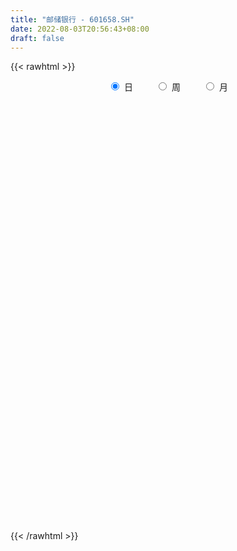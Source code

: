 ```yaml
---
title: "邮储银行 - 601658.SH"
date: 2022-08-03T20:56:43+08:00
draft: false
---
```

{{< rawhtml >}}
    <div style="text-align: center">
        <label style="padding: 1rem;"><input style="margin-right: .5rem" type="radio" name="period" value="D" checked onclick="period_change(this)">日</label>
        <label style="padding: 1rem;"><input style="margin-right: .5rem" type="radio" name="period" value="W" onclick="period_change(this)">周</label>
        <label style="padding: 1rem;"><input style="margin-right: .5rem" type="radio" name="period" value="M" onclick="period_change(this)">月</label>
    </div>
    <div id="chart" style="height: 700px;"></div> 
    <script type="text/javascript">
        const D_v = [1127369.8999999999,1306158.5700000001,1077744.29,943553.8100000001,716959.05,930671.16,991445.23,1071165.1299999999,612456.96,547638.54,603650.84,417348.41,482824.65,653823.0699999999,1006848.73,688223.99,624656.34,539886.1,436660.85,690311.05,729816.87,541126.3100000001,568025.34,2160709.1699999999,996482.75,671539.78,591346.03,329585.34,520514.69,406525.27,588123.62,308475.26,540591.83,1058969.4299999999,460205.87,481814.39,382767.04,441526.76,370287.31,484776.23,480967.83,433953.71,310290.52,277849.99,222231.21,295859.2,233028.35,507563.37,298628.17,410976.26,372875.16,499912.06,220507.06,256967.18,311841.84,214264.7,242412.92,393979.86,654316.52,398300.68,428797.73,1038860.41,1191456.0800000001,568035.17,607422.62,321525.5,458373.5,383626.74,370874.93,339692.84,238212.85,1104235.0700000001,849254.63,615644.46,524947.99,625183.4300000001,833849.24,693162.26,907804.95,826387.28,438097.06,849657.08,665849.76,544672.6800000001,966231.29,425830.34,394349.37,850270.3199999999,1052463.99,1659372.22,1004820.66,1617872.0900000001,3857521.8500000001,2577491.6200000001,1520644.3400000001,883808.3199999999,850344.16,1225180.1799999999,990952.99,704497.45,610172.45,984228.8199999999,868270.12,401633.3,417365.54,354508.59,357425.28,383191.89,356602.41,489872.32,258594.4,286695.64,463237.16,360267.44,341418.32,710642.88,1588715.21,728247.4,548947.96,545454.92,567810.28,1536339.99,958899.71,991271.62,1725640.3799999999,7291949.1699999999,4842552.8700000001,4014096.2999999998,2067461.3100000001,3761158.0,2284201.1200000001,2041160.47,2241432.75,2805367.7599999998,1708803.23,2217007.9199999999,2794928.2400000002,1723100.3600000001,2229655.27,3473101.6499999999,4183170.6800000002,3433777.8799999999,2300805.3199999998,2599712.1899999999,2321681.1099999999,2206062.9300000002,1973346.0900000001,2283502.8700000001,1917673.21,2638789.1899999999,2418776.1800000002,1148038.9099999999,1654738.6599999999,2159440.0800000001,1652992.8,1908416.8100000001,2542328.5899999999,2387515.98,1709385.7,1487631.27,1518449.45,1064780.1899999999,1695229.22,1342389.73,1479323.6200000001,1144173.01,1024268.5699999999,644986.21,907824.01,788347.17,652307.22,867119.67,1083557.05,1096821.21,905180.62,1154481.54,769123.41,732689.5600000001,836936.9,845295.87,898742.51,1042508.1899999999,734647.3199999999,1099485.98,839885.62,1378835.47,924567.88,1219664.24,890209.83,589012.0600000001,693642.9,433756.53,718160.9300000001,1157718.8500000001,4813979.4500000002,1777481.8100000001,1267129.8100000001,2215994.0,758781.7,1011608.78,1115393.5700000001,831830.89,1142770.8300000001,1313619.29,1027625.53,1068249.29,1214747.1200000001,1023838.6,1690962.28,2780652.9199999999,1638913.0800000001,3357796.4399999999,1886105.1399999999,1413425.5900000001,1259148.3899999999,1098982.5,1713096.03,1488309.5800000001,1638540.3100000001,1448498.6599999999,1209680.78,1844879.3,1621524.3400000001,1431733.6000000001,1284344.3100000001,1094075.8600000001,2383794.7799999998,2177995.6200000001,1966260.9099999999,853416.03,1473086.03,1266740.45,1626729.3700000001,1083271.3100000001,1199321.1899999999,946084.76,1246862.5,1402563.8500000001,2337906.8599999999,1270881.47,1196018.5,1558710.8100000001,1235030.4199999999,1313345.3100000001,3068204.96,1848518.97,1831512.04,1097716.29,892556.92,1323109.7,1275572.54,1802483.5700000001,1634892.3799999999,2065548.8799999999,1499455.9399999999,1247497.5,1583692.5600000001,1158803.6100000001,874572.71,687242.1800000001,861854.33,1425259.55,1361628.8799999999,2948593.0899999999,1192143.8100000001,1248125.51,1315894.0900000001,1240368.0700000001,1882318.4299999999,1472385.73,1191960.05,796912.0600000001,1105096.6899999999,938285.3100000001,768895.5600000001,734163.41,1169763.97,1716747.0800000001,3053097.79,1713657.78,1686050.01,1227038.3,1752439.25,1171761.77,1493203.45,2390320.5299999998,2506538.3700000001,2225835.1499999999,1375375.6100000001,2089500.3400000001,1389633.0,1504028.4099999999,1593288.1599999999,1471897.29,1561137.0800000001,2208385.4900000002,2175709.48,1465234.21,1361870.01,1820113.74,1413743.95,780809.0600000001,647477.26,1033202.99,1782551.4199999999,1230640.8400000001,1210676.25,1894586.77,1254115.3999999999,1359513.74,929587.35,1229366.3700000001,1189476.6599999999,2690324.02,3328993.1499999999,1974793.3400000001,1251142.26,883971.45,1170167.04,1180769.99,1059147.8899999999,1038065.27,1322225.0900000001,988483.58,638828.53,739687.5600000001,1121890.23,777144.38,1180580.76,1627734.3600000001,964332.5600000001,907446.88,747446.8,664322.76,855550.37,1004132.86,942266.52,1328588.6699999999,1021863.12,1323471.28,1975720.02,1446186.9399999999,1440858.5800000001,1147032.45,1531024.8400000001,1477942.6299999999,1384582.48,1062894.6000000001,731942.17,535820.5600000001,753884.95,999853.16,712979.34,748092.3,702622.61,973434.46,1041965.0,1224039.9399999999,1083188.1899999999,1145872.96,2176984.0499999998,1227075.8999999999,2874325.1099999999,2426825.1499999999,2317728.6499999999,1480586.23,1234751.76,1817025.9299999999,1563919.5800000001,1804395.3999999999,1082422.6100000001,2556330.6000000001,1740087.5600000001,1345378.4099999999,1460824.1699999999,843355.95,974491.16,1139213.1699999999,1666726.71,1843446.3100000001,1545633.95,986752.6,1867728.6100000001,1719233.45,2794344.7400000002,1547114.5,1044482.08,1000130.13,1384869.1599999999,911989.9300000001,1358248.9399999999,1364944.8600000001,1273534.6499999999,1266716.6799999999,1610199.99,1256974.1299999999,1449628.5900000001,1395067.95,1324049.78,1476559.03,1722248.0600000001,1862619.98,1799509.5,1448860.05,3198945.0600000001,2232378.0899999999,2208066.5499999998,2931992.9100000001,1921569.6599999999,1230294.21,1225699.5700000001,1225694.95,1262281.6699999999,1321738.71,1083348.6499999999,1288543.5700000001,2328306.2400000002,2899312.54,2453798.0699999998,2065096.76,1404845.1699999999,1155882.04,1743093.45,1327519.24,2421916.2599999998,2500983.3799999999,2233972.6600000001,1914327.3300000001,927595.39,1224611.3600000001,1713637.04,2090543.6699999999,1608228.3100000001,1554655.3999999999,1542823.46,2016247.8999999999,2753540.8500000001,1127174.48,1042863.86,1413366.72,1382149.0700000001,1474258.99,1198773.4199999999,1149435.8700000001,1502800.98,1422486.3600000001,1652231.96,1567054.6499999999,1097945.4199999999,1281896.8100000001,1003983.86,976849.04,898961.35,1080572.4199999999,1295119.5900000001,1492462.5600000001,1219749.28,2711086.29,2045608.6000000001,1420379.45,1714651.9099999999,1308186.74,2125927.6899999999,1599891.02,2511761.9100000001,1404257.53,1013682.37,1887240.5800000001,2096346.75,1546742.71,1659808.1699999999,1607660.6299999999,1904575.72,1661628.4199999999,1455284.8100000001,1430562.1399999999,904342.88,1150080.3400000001,935775.65,909914.3,659729.88,1004184.26,1223238.53,1385864.78,2443160.73,3603419.6800000002,2248242.7599999998,1435872.53,1046784.46,800344.62,938422.71,919938.8199999999,891111.78,704798.58,589121.35,757815.78,1248090.48,1008384.85,1471474.97,1154377.6100000001]
const D_histogram = [0.0,-0.0025527066,-0.0072039415,-0.0039757759,-0.004265415,-0.0029059811,-0.006959347,-0.0148151817,-0.0207796877,-0.022007832,-0.0182382449,-0.0165976291,-0.0137868791,-0.0084441028,0.000139397,0.0007311911,0.000748486,-0.00087327,0.000393714,0.000851283,0.0001374229,0.0006409721,0.0044324188,0.0158193893,0.0192087515,0.0199166177,0.0150322127,0.0126080575,0.0086333978,0.0051519463,-0.0004023174,-0.0031346392,-0.0020333152,-0.0049640015,-0.005789692,-0.0071540619,-0.0068537075,-0.0087009435,-0.0098630513,-0.0073214513,-0.0064040466,-0.0065381518,-0.0053948614,-0.0034985614,-0.002498076,-0.0014676467,-0.0011072976,0.0026457518,0.0038552723,0.0027601894,0.0015480942,-0.0035063904,-0.0062290175,-0.0066949831,-0.0044304777,-0.0037540605,-0.0021853987,0.0024179602,0.0067620519,0.0100623267,0.0131505941,0.0191049975,0.020756566,0.0189391378,0.018828576,0.0171980202,0.0159373935,0.0123856843,0.0069177492,-0.0001185445,-0.0064923774,-0.0050821253,0.0017828724,0.004682918,0.0087641698,0.0107991508,0.015887515,0.0168431395,0.017672665,0.0202539194,0.0192844107,0.0097144561,0.0041679134,0.0001480733,0.0024009432,0.0039946183,0.0012534154,0.0042323329,0.0099925282,0.0190857706,0.0259188594,0.0372998179,0.0451060808,0.0488834174,0.0377007155,0.029128819,0.0136418142,-0.0034841546,-0.0188171516,-0.0270742666,-0.0329545028,-0.0312180062,-0.0336618398,-0.0378828147,-0.0378046413,-0.0323970719,-0.0302405411,-0.0269749396,-0.0282293141,-0.030910272,-0.0310835106,-0.0296050322,-0.0251867881,-0.0222910449,-0.0178978631,-0.012117444,-0.0140392289,-0.0142740983,-0.0114922659,-0.0088537883,-0.0013178834,0.0088955932,0.0132116947,0.0193186562,0.0300129857,0.0620988676,0.0681166077,0.0739172228,0.0733656081,0.0833723032,0.0724787336,0.0629310342,0.0558603271,0.0525000219,0.0336528735,0.026431821,0.0268160764,0.0165696895,0.0135612982,0.0228744579,0.0463901233,0.0634292957,0.0734568079,0.0681856395,0.0630191186,0.0459200368,0.0246862647,0.0121286193,-0.0090384116,-0.007029832,-0.0129206817,-0.024700837,-0.0401366382,-0.0346268954,-0.0340677453,-0.0308196055,-0.0336442073,-0.0477084533,-0.0660569525,-0.0655566703,-0.0607772655,-0.05534234,-0.0381681388,-0.0348709465,-0.0365359011,-0.0430550107,-0.0406895576,-0.0404448135,-0.0459171733,-0.0539432017,-0.0521771322,-0.0416945168,-0.0319466149,-0.0243737587,-0.0255255511,-0.030750874,-0.0273363967,-0.0250051137,-0.0272470336,-0.0315375454,-0.0310716889,-0.0256637053,-0.0212121546,-0.0258413848,-0.0275644065,-0.0292272545,-0.0255931896,-0.0136658808,-0.0105363387,-0.0079556946,-0.0103034746,-0.0098501474,-0.0114715139,-0.006623998,-0.0260407014,-0.0346996508,-0.0348064911,-0.0192572771,-0.0093444386,-0.0002718374,0.0077991383,0.0154396214,0.0191836801,0.0151401291,0.0070310942,0.0082701358,0.0025210361,-0.0034834041,0.0040765248,0.0210090954,0.0243736165,0.0407000266,0.0514385438,0.0522509186,0.0466801033,0.0392085958,0.0378680188,0.0295051538,0.0215792382,0.011102617,0.0059329259,-0.0045874757,-0.0127942332,-0.0127097046,-0.0176146479,-0.023435093,-0.0320235328,-0.0392709832,-0.0420176143,-0.0397889397,-0.0306389237,-0.0284095745,-0.0241883138,-0.0188847171,-0.0124995376,-0.0095717354,-0.0102189681,-0.0085825067,-0.0119626613,-0.016368145,-0.0198716828,-0.0213045923,-0.018125116,-0.0134564014,0.0046951997,0.0194863718,0.0345423842,0.0348565173,0.0328547566,0.0198588419,0.0146478955,0.0113653141,0.0075230392,0.012448704,0.0079052963,-0.0023529875,0.0015806435,0.0033506788,0.0081314257,0.0119773739,0.0156466752,0.024082658,0.0318183038,0.0520386657,0.0597603152,0.0654887928,0.0618603107,0.0498635799,0.0490914481,0.0348616122,0.0249885991,0.0151160805,0.003812423,-0.0058898476,-0.0159808965,-0.0212829746,-0.0245333199,-0.0160605478,0.0031815556,0.0147560035,0.0202459532,0.0228646738,0.026685256,0.0271689794,0.0286648266,0.0249077157,0.0256564565,0.0112627054,-0.0023205424,-0.0127639073,-0.0244917642,-0.0369922772,-0.0473229356,-0.055005986,-0.0605014389,-0.050798063,-0.0402575398,-0.0322058121,-0.0228718112,-0.0093422209,-0.0053580465,-0.0024479857,-0.0009963059,-0.0011707164,0.0065819554,0.0163290528,0.0203962749,0.0321309429,0.0364958545,0.0321004884,0.0255624819,0.0211568642,0.0169941622,0.017630434,0.030135545,0.0295721149,0.020141535,0.0081543639,0.0028326924,-0.000591365,-0.0071124286,-0.0094729903,-0.008442318,-0.0123408167,-0.0139909182,-0.0192187919,-0.0276476399,-0.0331106913,-0.0318857543,-0.0347567512,-0.032945337,-0.0282189465,-0.0224871304,-0.0221179414,-0.0244407087,-0.0250823903,-0.0162832977,-0.0051819441,0.0010486918,0.0077265056,0.0168696361,0.0168294059,0.0199314473,0.017136842,0.0139446556,0.0068097702,0.0071348286,0.009549627,0.0073822908,0.0049924577,0.0064061278,0.0030951092,0.0033710284,0.0020439634,-0.0027756192,-0.006972561,-0.0130960476,-0.0181616734,-0.0209809567,-0.0177294282,-0.0044211077,0.0017395149,0.0209621301,0.0371054648,0.0471970517,0.0490298714,0.0499456637,0.038637658,0.03038356,0.030150625,0.0291451015,0.0346615609,0.0330486876,0.0288910412,0.0213759528,0.0165689543,0.0072917946,-0.0017647644,0.0025592596,0.0105702319,0.0134281287,0.017342993,0.0229519455,0.0126837844,-0.0083028321,-0.0182958993,-0.0233855761,-0.02189091,-0.0258704139,-0.0279080323,-0.0330253276,-0.0410057295,-0.0451634518,-0.0434134182,-0.034762426,-0.0285420819,-0.0138954221,-0.0049142689,-0.0031346347,-0.0110603333,-0.0239902828,-0.0348570754,-0.0431434429,-0.056937852,-0.0816279925,-0.0816727197,-0.073101629,-0.0619657145,-0.050941102,-0.0321517785,-0.0196181977,-0.007150676,-0.0030199488,0.0046102537,0.0159378938,0.0264001703,0.0318823728,0.0504757014,0.0659862663,0.0715811861,0.073695612,0.0669679563,0.0580891798,0.0501096955,0.0359780146,0.0333271238,0.0162371688,0.0120157931,0.0032905659,-0.0065313439,-0.0037473334,-0.0123448769,-0.0237682642,-0.031204417,-0.0241933325,-0.0231174532,-0.0091727631,-0.0082939011,-0.0156316151,-0.0142973275,-0.017137606,-0.0243209994,-0.025498279,-0.0266202719,-0.025035416,-0.0236945095,-0.025713677,-0.0181872395,-0.0158799005,-0.0124613158,-0.0053061467,0.0044662258,0.0083366043,0.0050949517,0.0045738791,-0.0006068623,-0.0065206978,-0.0138455007,-0.0114283094,-0.0074729271,0.001085308,0.0082483517,0.0045699687,0.0070423332,0.0132242109,0.0130806382,0.0115028154,0.0071679972,0.0128032282,0.0090466644,0.0072379313,0.0048138508,0.0065874216,0.0127985413,0.0188835563,0.0264420355,0.0274476156,0.0248688694,0.0245892742,0.0212421189,0.015461148,0.0116134007,0.0078762433,-0.0077389982,-0.0293248006,-0.0528162577,-0.0684921826,-0.0687189683,-0.0629230799,-0.0535127115,-0.0498663176,-0.0435283995,-0.0325456369,-0.0223440156,-0.0156685643,-0.0108792978,-0.0100512271,-0.0091737506,-0.0127576341,-0.0176445078]
const D_fast = [0.0,-0.0031908832,-0.0096431035,-0.0074088818,-0.0087648747,-0.0081319361,-0.0139251388,-0.0254847689,-0.0366441969,-0.0433742992,-0.0441642733,-0.0466730648,-0.0473090346,-0.044077284,-0.0354589349,-0.034684343,-0.0344799266,-0.0363200001,-0.0349545876,-0.0342841979,-0.0349637023,-0.03429991,-0.0294003586,-0.0140585408,-0.0058669907,-0.0001799702,-0.0013063219,-0.0005784627,-0.0023947729,-0.0045882379,-0.010243081,-0.0137590626,-0.0131660674,-0.0173377541,-0.0196108676,-0.0227637529,-0.0241768254,-0.0281992973,-0.0318271679,-0.0311159307,-0.0317995377,-0.0335681809,-0.0337736058,-0.0327519461,-0.0323759797,-0.0317124621,-0.0316289374,-0.02721445,-0.0250411115,-0.025446147,-0.0262712187,-0.0322023009,-0.0364821824,-0.0386218937,-0.0374650078,-0.0377271056,-0.0367047936,-0.0314969447,-0.02546234,-0.0196464835,-0.0132705676,-0.0025399148,0.0043007952,0.0072181515,0.0118147337,0.0144836829,0.0172074046,0.0167521164,0.0130136186,0.0059476888,-0.0020492384,-0.0019095177,0.0054011982,0.0094719733,0.0157442675,0.0204790363,0.0295392792,0.0347056886,0.0399533804,0.0475981146,0.0514497085,0.044308368,0.0398038036,0.0358209819,0.0386740876,0.0412664173,0.0388385682,0.0428755689,0.0511338963,0.0649985814,0.078311385,0.0990172979,0.118100081,0.134098272,0.132340749,0.1310510572,0.118974506,0.1009774986,0.0809402136,0.065914532,0.05179567,0.0457276651,0.0348683716,0.021176693,0.0118037061,0.0091120075,0.0037084031,0.0002302697,-0.0080814334,-0.0184899593,-0.0264340755,-0.0323568552,-0.0342353081,-0.0369123261,-0.03699361,-0.034242552,-0.0396741442,-0.0434775381,-0.0435687722,-0.0431437416,-0.0359373076,-0.0234999327,-0.0158809075,-0.004944282,0.0132532939,0.0608638928,0.0839107848,0.1081907056,0.125980493,0.1568302638,0.1640563776,0.1702414367,0.1771358115,0.1869005117,0.1764665816,0.1758534845,0.182941759,0.1768377944,0.1772197277,0.1922515018,0.2273646981,0.2602611943,0.2886529086,0.3004281501,0.3110164088,0.3053973362,0.2903351302,0.2808096397,0.2573830059,0.2576341276,0.2485131074,0.2305577429,0.2050877821,0.2019408011,0.1939830148,0.1895262533,0.1782905997,0.1522992403,0.117436503,0.1015476176,0.091132706,0.0827320465,0.090364213,0.0849436686,0.0741447388,0.0568618765,0.0490549403,0.0391884809,0.0222368278,0.0007249989,-0.0105532145,-0.0104942283,-0.0087329801,-0.0072535637,-0.0147867438,-0.0276997853,-0.0311194071,-0.0350394025,-0.0440930809,-0.056267979,-0.0635700447,-0.0645779874,-0.0654294754,-0.0765190518,-0.0851331751,-0.0941028367,-0.0968670692,-0.0883562306,-0.0878607732,-0.0872690527,-0.0921927014,-0.094201911,-0.098691156,-0.0954996396,-0.1214265183,-0.1387603804,-0.1475688435,-0.1368339488,-0.12925722,-0.120252578,-0.1102318178,-0.0987314294,-0.0901914507,-0.0904499693,-0.0968012307,-0.0934946551,-0.0986134958,-0.105488787,-0.096909727,-0.0747248825,-0.0652669573,-0.0387655405,-0.0151673874,-0.0012922829,0.0048069275,0.007137569,0.0152639967,0.0142774202,0.0117463142,0.0040453471,0.0003588875,-0.0113083829,-0.0227136988,-0.0258065963,-0.0351152016,-0.04679442,-0.063388743,-0.0804539391,-0.0937049738,-0.1014235341,-0.099933249,-0.1048062935,-0.1066321113,-0.1060496938,-0.1027893987,-0.1022545304,-0.1054565051,-0.1059656704,-0.1123364902,-0.1208340102,-0.1293054687,-0.1360645263,-0.137416329,-0.1361117148,-0.1167863138,-0.0971235487,-0.0734319402,-0.0644036778,-0.0581917494,-0.0662229536,-0.0677719261,-0.068213179,-0.0701746941,-0.0621368533,-0.064703937,-0.0755504676,-0.0712216758,-0.0686139708,-0.0618003674,-0.0549600758,-0.0473791056,-0.0329224583,-0.0172322365,0.0159977918,0.03865952,0.0607601958,0.0725967914,0.0730659555,0.0845666858,0.079052253,0.0754263896,0.0693328911,0.0589823394,0.0478076069,0.0337213339,0.0230985121,0.0137148368,0.018172472,0.0382099643,0.0534734131,0.0640248511,0.0723597402,0.0828516363,0.0901276046,0.0987896584,0.1012594765,0.1084223314,0.0968442567,0.0826808732,0.0690465316,0.0511957336,0.0294471513,0.0072857589,-0.0141487879,-0.0347696005,-0.0377657403,-0.0372896021,-0.0372893274,-0.0336732794,-0.0224792443,-0.0198345815,-0.0175365172,-0.0163339139,-0.0168010034,-0.0074028428,0.0064265178,0.0155928086,0.0353602124,0.0488490876,0.0524788436,0.0523314575,0.0532150559,0.0533008944,0.0583447748,0.0783837719,0.0852133706,0.0808181745,0.0708695943,0.0662560959,0.0626841973,0.0543850266,0.0496562173,0.0485763101,0.0415926072,0.0364447761,0.0264122044,0.0110714465,-0.0026692778,-0.0094157794,-0.020975964,-0.0274008841,-0.0297292301,-0.0296191967,-0.034779493,-0.0432124375,-0.0501247166,-0.0453964485,-0.035590581,-0.0290977721,-0.0204883319,-0.0071277923,-0.0029606711,0.0051242321,0.0066138374,0.0069078149,0.001475372,0.0035841376,0.0083863427,0.0080645793,0.0069228606,0.0099380626,0.0074008213,0.0085194975,0.0077034234,0.002189936,-0.003750146,-0.0131476445,-0.0227536887,-0.0308182111,-0.0319990398,-0.0197959962,-0.0132004948,0.0112626529,0.0366823537,0.0585732037,0.0726634912,0.0860656994,0.0844171082,0.0837589002,0.0910636215,0.0973443733,0.111526223,0.1181755215,0.1212406355,0.1190695352,0.1184047753,0.1109505643,0.1014528142,0.1064166531,0.1170701833,0.1232851123,0.1315357249,0.1428826638,0.1357854488,0.1127231243,0.0981560823,0.0872200114,0.08324195,0.0727948427,0.0637802162,0.050406589,0.0321747548,0.0167261694,0.0076228485,0.0075832342,0.0066680578,0.0178408621,0.0255934481,0.0265894236,0.0158986417,-0.0030288785,-0.0226099399,-0.0416821682,-0.0697110402,-0.1148081789,-0.135271086,-0.1449754026,-0.1493309167,-0.1510415797,-0.1402902008,-0.1326611695,-0.1219813168,-0.1186055767,-0.1098228108,-0.0945106973,-0.0774483781,-0.0639955825,-0.0327833285,-0.000776197,0.0227140193,0.0432523482,0.0532666816,0.0589102,0.0634581396,0.0583209624,0.0640018525,0.0509711897,0.0497537623,0.0418511766,0.0303964308,0.0322436079,0.0205598452,0.0031943918,-0.0120428653,-0.0110801138,-0.0157835978,-0.0041320985,-0.0053267118,-0.0165723295,-0.0188123738,-0.0259370538,-0.0392006971,-0.0467525465,-0.0545296074,-0.0592036054,-0.0637863264,-0.0722339131,-0.0692542855,-0.0709169216,-0.0706136658,-0.0647850334,-0.0538961044,-0.0479415749,-0.0499094896,-0.0492870924,-0.0546195494,-0.0621635593,-0.0729497373,-0.0733896234,-0.0713024729,-0.0624729109,-0.0532477792,-0.05578367,-0.0515507222,-0.0420627918,-0.0389362049,-0.0376383239,-0.0401811428,-0.0313451047,-0.0328400024,-0.0328392528,-0.0340598705,-0.0306394443,-0.0212286893,-0.0104227852,0.0037462028,0.0116136869,0.015252158,0.0211198814,0.0230832558,0.0211675719,0.0202231748,0.0184550782,0.0009050872,-0.0280119154,-0.0647074369,-0.0975064074,-0.1149129352,-0.1248478167,-0.1288156263,-0.1376358118,-0.1421799935,-0.1393336402,-0.1347180228,-0.1319597126,-0.1298902705,-0.1315750066,-0.1329909678,-0.1397642597,-0.1490622604]
const D_slow = [0.0,-0.0006381766,-0.002439162,-0.003433106,-0.0044994597,-0.005225955,-0.0069657918,-0.0106695872,-0.0158645091,-0.0213664671,-0.0259260284,-0.0300754357,-0.0335221554,-0.0356331812,-0.0355983319,-0.0354155341,-0.0352284126,-0.0354467301,-0.0353483016,-0.0351354809,-0.0351011252,-0.0349408821,-0.0338327774,-0.0298779301,-0.0250757422,-0.0200965878,-0.0163385346,-0.0131865202,-0.0110281708,-0.0097401842,-0.0098407636,-0.0106244234,-0.0111327522,-0.0123737526,-0.0138211756,-0.015609691,-0.0173231179,-0.0194983538,-0.0219641166,-0.0237944794,-0.0253954911,-0.027030029,-0.0283787444,-0.0292533847,-0.0298779037,-0.0302448154,-0.0305216398,-0.0298602018,-0.0288963838,-0.0282063364,-0.0278193129,-0.0286959105,-0.0302531649,-0.0319269106,-0.0330345301,-0.0339730452,-0.0345193949,-0.0339149048,-0.0322243919,-0.0297088102,-0.0264211617,-0.0216449123,-0.0164557708,-0.0117209863,-0.0070138423,-0.0027143373,0.0012700111,0.0043664322,0.0060958695,0.0060662333,0.004443139,0.0031726077,0.0036183258,0.0047890553,0.0069800977,0.0096798854,0.0136517642,0.0178625491,0.0222807153,0.0273441952,0.0321652978,0.0345939119,0.0356358902,0.0356729086,0.0362731444,0.0372717989,0.0375851528,0.038643236,0.0411413681,0.0459128107,0.0523925256,0.0617174801,0.0729940002,0.0852148546,0.0946400335,0.1019222382,0.1053326918,0.1044616531,0.0997573652,0.0929887986,0.0847501729,0.0769456713,0.0685302114,0.0590595077,0.0496083474,0.0415090794,0.0339489441,0.0272052093,0.0201478807,0.0124203127,0.0046494351,-0.002751823,-0.00904852,-0.0146212812,-0.019095747,-0.022125108,-0.0256349152,-0.0292034398,-0.0320765063,-0.0342899533,-0.0346194242,-0.0323955259,-0.0290926022,-0.0242629382,-0.0167596917,-0.0012349748,0.0157941771,0.0342734828,0.0526148848,0.0734579606,0.091577644,0.1073104026,0.1212754843,0.1344004898,0.1428137082,0.1494216634,0.1561256825,0.1602681049,0.1636584295,0.1693770439,0.1809745748,0.1968318987,0.2151961007,0.2322425105,0.2479972902,0.2594772994,0.2656488656,0.2686810204,0.2664214175,0.2646639595,0.2614337891,0.2552585799,0.2452244203,0.2365676965,0.2280507601,0.2203458588,0.2119348069,0.2000076936,0.1834934555,0.1671042879,0.1519099715,0.1380743865,0.1285323518,0.1198146152,0.1106806399,0.0999168872,0.0897444978,0.0796332944,0.0681540011,0.0546682007,0.0416239176,0.0312002884,0.0232136347,0.017120195,0.0107388073,0.0030510888,-0.0037830104,-0.0100342888,-0.0168460472,-0.0247304336,-0.0324983558,-0.0389142821,-0.0442173208,-0.050677667,-0.0575687686,-0.0648755822,-0.0712738796,-0.0746903498,-0.0773244345,-0.0793133581,-0.0818892268,-0.0843517636,-0.0872196421,-0.0888756416,-0.0953858169,-0.1040607296,-0.1127623524,-0.1175766717,-0.1199127813,-0.1199807407,-0.1180309561,-0.1141710508,-0.1093751307,-0.1055900985,-0.1038323249,-0.101764791,-0.1011345319,-0.102005383,-0.1009862518,-0.0957339779,-0.0896405738,-0.0794655671,-0.0666059312,-0.0535432015,-0.0418731757,-0.0320710268,-0.0226040221,-0.0152277336,-0.0098329241,-0.0070572698,-0.0055740383,-0.0067209073,-0.0099194656,-0.0130968917,-0.0175005537,-0.023359327,-0.0313652102,-0.041182956,-0.0516873595,-0.0616345944,-0.0692943254,-0.076396719,-0.0824437974,-0.0871649767,-0.0902898611,-0.092682795,-0.095237537,-0.0973831637,-0.100373829,-0.1044658652,-0.1094337859,-0.114759934,-0.119291213,-0.1226553133,-0.1214815134,-0.1166099205,-0.1079743244,-0.0992601951,-0.091046506,-0.0860817955,-0.0824198216,-0.0795784931,-0.0776977333,-0.0745855573,-0.0726092332,-0.0731974801,-0.0728023192,-0.0719646495,-0.0699317931,-0.0669374496,-0.0630257808,-0.0570051163,-0.0490505404,-0.0360408739,-0.0211007951,-0.004728597,0.0107364807,0.0232023757,0.0354752377,0.0441906408,0.0504377905,0.0542168106,0.0551699164,0.0536974545,0.0497022304,0.0443814867,0.0382481567,0.0342330198,0.0350284087,0.0387174096,0.0437788979,0.0494950663,0.0561663803,0.0629586252,0.0701248318,0.0763517607,0.0827658749,0.0855815512,0.0850014156,0.0818104388,0.0756874978,0.0664394285,0.0546086946,0.0408571981,0.0257318384,0.0130323226,0.0029679377,-0.0050835153,-0.0108014682,-0.0131370234,-0.014476535,-0.0150885314,-0.0153376079,-0.015630287,-0.0139847982,-0.009902535,-0.0048034663,0.0032292695,0.0123532331,0.0203783552,0.0267689757,0.0320581917,0.0363067322,0.0407143407,0.048248227,0.0556412557,0.0606766395,0.0627152304,0.0634234035,0.0632755623,0.0614974551,0.0591292076,0.0570186281,0.0539334239,0.0504356943,0.0456309964,0.0387190864,0.0304414136,0.022469975,0.0137807872,0.0055444529,-0.0015102837,-0.0071320663,-0.0126615516,-0.0187717288,-0.0250423264,-0.0291131508,-0.0304086368,-0.0301464639,-0.0282148375,-0.0239974285,-0.019790077,-0.0148072152,-0.0105230046,-0.0070368407,-0.0053343982,-0.003550691,-0.0011632843,0.0006822884,0.0019304029,0.0035319348,0.0043057121,0.0051484692,0.00565946,0.0049655552,0.003222415,-0.0000515969,-0.0045920153,-0.0098372544,-0.0142696115,-0.0153748884,-0.0149400097,-0.0096994772,-0.000423111,0.0113761519,0.0236336198,0.0361200357,0.0457794502,0.0533753402,0.0609129965,0.0681992718,0.0768646621,0.085126834,0.0923495943,0.0976935825,0.101835821,0.1036587697,0.1032175786,0.1038573935,0.1064999515,0.1098569836,0.1141927319,0.1199307183,0.1231016644,0.1210259564,0.1164519815,0.1106055875,0.10513286,0.0986652565,0.0916882485,0.0834319166,0.0731804842,0.0618896213,0.0510362667,0.0423456602,0.0352101397,0.0317362842,0.030507717,0.0297240583,0.026958975,0.0209614043,0.0122471354,0.0014612747,-0.0127731883,-0.0331801864,-0.0535983663,-0.0718737736,-0.0873652022,-0.1001004777,-0.1081384223,-0.1130429717,-0.1148306408,-0.1155856279,-0.1144330645,-0.1104485911,-0.1038485485,-0.0958779553,-0.0832590299,-0.0667624634,-0.0488671668,-0.0304432638,-0.0137012747,0.0008210202,0.0133484441,0.0223429477,0.0306747287,0.0347340209,0.0377379692,0.0385606107,0.0369277747,0.0359909413,0.0329047221,0.026962656,0.0191615518,0.0131132187,0.0073338554,0.0050406646,0.0029671893,-0.0009407144,-0.0045150463,-0.0087994478,-0.0148796977,-0.0212542674,-0.0279093354,-0.0341681894,-0.0400918168,-0.0465202361,-0.051067046,-0.0550370211,-0.05815235,-0.0594788867,-0.0583623302,-0.0562781792,-0.0550044412,-0.0538609715,-0.0540126871,-0.0556428615,-0.0591042367,-0.061961314,-0.0638295458,-0.0635582188,-0.0614961309,-0.0603536387,-0.0585930554,-0.0552870027,-0.0520168431,-0.0491411393,-0.04734914,-0.0441483329,-0.0418866668,-0.040077184,-0.0388737213,-0.0372268659,-0.0340272306,-0.0293063415,-0.0226958326,-0.0158339287,-0.0096167114,-0.0034693928,0.0018411369,0.0057064239,0.0086097741,0.0105788349,0.0086440854,0.0013128852,-0.0118911792,-0.0290142248,-0.0461939669,-0.0619247369,-0.0753029148,-0.0877694942,-0.098651594,-0.1067880033,-0.1123740072,-0.1162911482,-0.1190109727,-0.1215237795,-0.1238172171,-0.1270066256,-0.1314177526]
const D_data = [['2020-07-15', 4.89, 4.81, 4.79, 4.9],['2020-07-16', 4.82, 4.77, 4.76, 4.88],['2020-07-17', 4.78, 4.72, 4.68, 4.79],['2020-07-20', 4.73, 4.81, 4.71, 4.82],['2020-07-21', 4.83, 4.77, 4.75, 4.84],['2020-07-22', 4.78, 4.79, 4.74, 4.84],['2020-07-23', 4.75, 4.71, 4.65, 4.77],['2020-07-24', 4.7, 4.62, 4.6, 4.73],['2020-07-27', 4.62, 4.59, 4.57, 4.64],['2020-07-28', 4.6, 4.61, 4.59, 4.64],['2020-07-29', 4.6, 4.66, 4.58, 4.66],['2020-07-30', 4.65, 4.63, 4.62, 4.67],['2020-07-31', 4.63, 4.64, 4.62, 4.66],['2020-08-03', 4.65, 4.68, 4.64, 4.68],['2020-08-04', 4.68, 4.75, 4.65, 4.76],['2020-08-05', 4.72, 4.67, 4.66, 4.72],['2020-08-06', 4.68, 4.66, 4.63, 4.7],['2020-08-07', 4.65, 4.63, 4.61, 4.67],['2020-08-10', 4.63, 4.66, 4.61, 4.67],['2020-08-11', 4.65, 4.65, 4.64, 4.72],['2020-08-12', 4.63, 4.63, 4.59, 4.65],['2020-08-13', 4.66, 4.64, 4.63, 4.67],['2020-08-14', 4.65, 4.69, 4.63, 4.69],['2020-08-17', 4.7, 4.83, 4.69, 4.88],['2020-08-18', 4.8, 4.78, 4.75, 4.83],['2020-08-19', 4.77, 4.77, 4.74, 4.82],['2020-08-20', 4.75, 4.7, 4.7, 4.76],['2020-08-21', 4.72, 4.72, 4.7, 4.73],['2020-08-24', 4.71, 4.69, 4.68, 4.72],['2020-08-25', 4.7, 4.68, 4.66, 4.72],['2020-08-26', 4.67, 4.63, 4.6, 4.69],['2020-08-27', 4.63, 4.64, 4.61, 4.64],['2020-08-28', 4.63, 4.68, 4.61, 4.68],['2020-08-31', 4.68, 4.62, 4.62, 4.69],['2020-09-01', 4.61, 4.63, 4.6, 4.65],['2020-09-02', 4.64, 4.61, 4.59, 4.65],['2020-09-03', 4.61, 4.62, 4.59, 4.62],['2020-09-04', 4.59, 4.58, 4.56, 4.6],['2020-09-07', 4.58, 4.57, 4.56, 4.6],['2020-09-08', 4.57, 4.61, 4.57, 4.63],['2020-09-09', 4.59, 4.59, 4.58, 4.61],['2020-09-10', 4.59, 4.57, 4.55, 4.61],['2020-09-11', 4.56, 4.58, 4.55, 4.58],['2020-09-14', 4.59, 4.59, 4.56, 4.6],['2020-09-15', 4.59, 4.58, 4.57, 4.59],['2020-09-16', 4.59, 4.58, 4.57, 4.6],['2020-09-17', 4.58, 4.57, 4.56, 4.58],['2020-09-18', 4.57, 4.62, 4.56, 4.62],['2020-09-21', 4.62, 4.6, 4.59, 4.63],['2020-09-22', 4.58, 4.57, 4.56, 4.62],['2020-09-23', 4.58, 4.56, 4.55, 4.58],['2020-09-24', 4.55, 4.49, 4.49, 4.55],['2020-09-25', 4.49, 4.49, 4.48, 4.51],['2020-09-28', 4.49, 4.5, 4.47, 4.51],['2020-09-29', 4.5, 4.53, 4.49, 4.54],['2020-09-30', 4.52, 4.51, 4.5, 4.54],['2020-10-09', 4.52, 4.52, 4.51, 4.54],['2020-10-12', 4.52, 4.57, 4.52, 4.58],['2020-10-13', 4.57, 4.59, 4.54, 4.64],['2020-10-14', 4.6, 4.6, 4.57, 4.64],['2020-10-15', 4.59, 4.62, 4.58, 4.64],['2020-10-16', 4.61, 4.69, 4.6, 4.71],['2020-10-19', 4.7, 4.67, 4.65, 4.77],['2020-10-20', 4.65, 4.64, 4.6, 4.67],['2020-10-21', 4.65, 4.67, 4.6, 4.67],['2020-10-22', 4.66, 4.66, 4.63, 4.68],['2020-10-23', 4.65, 4.67, 4.64, 4.71],['2020-10-26', 4.66, 4.64, 4.62, 4.7],['2020-10-27', 4.61, 4.6, 4.58, 4.63],['2020-10-28', 4.58, 4.55, 4.52, 4.6],['2020-10-29', 4.51, 4.52, 4.5, 4.54],['2020-10-30', 4.59, 4.6, 4.58, 4.73],['2020-11-02', 4.66, 4.69, 4.61, 4.71],['2020-11-03', 4.71, 4.67, 4.65, 4.75],['2020-11-04', 4.73, 4.71, 4.67, 4.74],['2020-11-05', 4.74, 4.71, 4.68, 4.76],['2020-11-06', 4.73, 4.78, 4.7, 4.79],['2020-11-09', 4.78, 4.76, 4.72, 4.79],['2020-11-10', 4.77, 4.78, 4.76, 4.85],['2020-11-11', 4.78, 4.83, 4.75, 4.86],['2020-11-12', 4.83, 4.81, 4.78, 4.84],['2020-11-13', 4.8, 4.69, 4.66, 4.86],['2020-11-16', 4.69, 4.71, 4.66, 4.75],['2020-11-17', 4.71, 4.71, 4.66, 4.73],['2020-11-18', 4.7, 4.79, 4.68, 4.83],['2020-11-19', 4.8, 4.8, 4.76, 4.82],['2020-11-20', 4.77, 4.75, 4.73, 4.8],['2020-11-23', 4.74, 4.83, 4.72, 4.86],['2020-11-24', 4.83, 4.9, 4.81, 4.91],['2020-11-25', 4.96, 5.0, 4.95, 5.18],['2020-11-26', 5.0, 5.04, 4.98, 5.08],['2020-11-27', 5.06, 5.18, 5.06, 5.18],['2020-11-30', 5.28, 5.23, 5.08, 5.57],['2020-12-01', 5.11, 5.26, 5.11, 5.33],['2020-12-02', 5.22, 5.1, 5.06, 5.25],['2020-12-03', 5.12, 5.12, 5.03, 5.14],['2020-12-04', 5.06, 5.0, 4.89, 5.11],['2020-12-07', 4.99, 4.91, 4.85, 5.04],['2020-12-08', 4.88, 4.85, 4.8, 4.9],['2020-12-09', 4.83, 4.87, 4.81, 4.89],['2020-12-10', 4.86, 4.85, 4.81, 4.91],['2020-12-11', 4.83, 4.92, 4.83, 4.95],['2020-12-14', 4.93, 4.85, 4.8, 4.94],['2020-12-15', 4.83, 4.79, 4.76, 4.84],['2020-12-16', 4.78, 4.81, 4.77, 4.85],['2020-12-17', 4.81, 4.87, 4.77, 4.87],['2020-12-18', 4.84, 4.83, 4.82, 4.88],['2020-12-21', 4.81, 4.84, 4.8, 4.89],['2020-12-22', 4.83, 4.77, 4.77, 4.88],['2020-12-23', 4.78, 4.72, 4.7, 4.81],['2020-12-24', 4.73, 4.72, 4.71, 4.77],['2020-12-25', 4.71, 4.72, 4.68, 4.73],['2020-12-28', 4.71, 4.75, 4.68, 4.79],['2020-12-29', 4.76, 4.73, 4.71, 4.8],['2020-12-30', 4.72, 4.75, 4.7, 4.76],['2020-12-31', 4.73, 4.78, 4.73, 4.83],['2021-01-04', 4.76, 4.68, 4.59, 4.76],['2021-01-05', 4.65, 4.68, 4.62, 4.71],['2021-01-06', 4.65, 4.71, 4.65, 4.72],['2021-01-07', 4.71, 4.71, 4.65, 4.75],['2021-01-08', 4.69, 4.79, 4.68, 4.8],['2021-01-11', 4.78, 4.87, 4.77, 4.94],['2021-01-12', 4.84, 4.84, 4.73, 4.86],['2021-01-13', 4.86, 4.9, 4.83, 4.92],['2021-01-14', 4.94, 5.02, 4.91, 5.12],['2021-01-15', 5.18, 5.44, 5.18, 5.52],['2021-01-18', 5.3, 5.27, 5.19, 5.36],['2021-01-19', 5.26, 5.36, 5.22, 5.64],['2021-01-20', 5.33, 5.36, 5.26, 5.47],['2021-01-21', 5.45, 5.59, 5.36, 5.65],['2021-01-22', 5.51, 5.4, 5.33, 5.54],['2021-01-25', 5.35, 5.43, 5.19, 5.48],['2021-01-26', 5.42, 5.48, 5.38, 5.62],['2021-01-27', 5.45, 5.56, 5.43, 5.71],['2021-01-28', 5.42, 5.36, 5.34, 5.47],['2021-01-29', 5.41, 5.48, 5.35, 5.52],['2021-02-01', 5.45, 5.6, 5.36, 5.68],['2021-02-02', 5.51, 5.48, 5.45, 5.56],['2021-02-03', 5.48, 5.57, 5.47, 5.67],['2021-02-04', 5.56, 5.78, 5.52, 5.92],['2021-02-05', 5.83, 6.1, 5.83, 6.28],['2021-02-08', 6.15, 6.2, 5.97, 6.23],['2021-02-09', 6.21, 6.27, 6.02, 6.27],['2021-02-10', 6.28, 6.18, 6.11, 6.46],['2021-02-18', 6.25, 6.24, 6.15, 6.39],['2021-02-19', 6.24, 6.11, 6.01, 6.24],['2021-02-22', 6.12, 6.02, 5.98, 6.14],['2021-02-23', 6.01, 6.09, 6.0, 6.27],['2021-02-24', 6.09, 5.93, 5.87, 6.12],['2021-02-25', 5.97, 6.2, 5.94, 6.24],['2021-02-26', 6.03, 6.12, 5.96, 6.14],['2021-03-01', 6.04, 6.02, 5.97, 6.09],['2021-03-02', 6.06, 5.91, 5.8, 6.08],['2021-03-03', 5.86, 6.15, 5.83, 6.19],['2021-03-04', 6.09, 6.11, 6.01, 6.18],['2021-03-05', 6.02, 6.16, 5.94, 6.19],['2021-03-08', 6.19, 6.09, 6.08, 6.44],['2021-03-09', 6.15, 5.9, 5.87, 6.2],['2021-03-10', 5.85, 5.74, 5.72, 5.9],['2021-03-11', 5.79, 5.9, 5.78, 5.96],['2021-03-12', 5.91, 5.94, 5.79, 5.96],['2021-03-15', 5.95, 5.95, 5.9, 6.05],['2021-03-16', 5.97, 6.14, 5.94, 6.15],['2021-03-17', 6.12, 6.01, 5.96, 6.12],['2021-03-18', 6.0, 5.94, 5.91, 6.1],['2021-03-19', 5.94, 5.84, 5.78, 5.97],['2021-03-22', 5.84, 5.92, 5.8, 5.94],['2021-03-23', 5.92, 5.88, 5.84, 5.95],['2021-03-24', 5.85, 5.77, 5.7, 5.86],['2021-03-25', 5.75, 5.67, 5.65, 5.79],['2021-03-26', 5.69, 5.74, 5.67, 5.77],['2021-03-29', 5.75, 5.85, 5.7, 5.85],['2021-03-30', 5.85, 5.87, 5.76, 5.89],['2021-03-31', 5.86, 5.87, 5.76, 5.91],['2021-04-01', 5.85, 5.76, 5.72, 5.86],['2021-04-02', 5.75, 5.67, 5.64, 5.76],['2021-04-06', 5.7, 5.75, 5.65, 5.77],['2021-04-07', 5.73, 5.73, 5.68, 5.76],['2021-04-08', 5.7, 5.65, 5.65, 5.74],['2021-04-09', 5.65, 5.58, 5.56, 5.67],['2021-04-12', 5.59, 5.6, 5.51, 5.6],['2021-04-13', 5.6, 5.65, 5.56, 5.68],['2021-04-14', 5.63, 5.64, 5.57, 5.68],['2021-04-15', 5.67, 5.5, 5.47, 5.67],['2021-04-16', 5.52, 5.49, 5.42, 5.52],['2021-04-19', 5.48, 5.45, 5.41, 5.49],['2021-04-20', 5.44, 5.49, 5.42, 5.54],['2021-04-21', 5.45, 5.61, 5.44, 5.65],['2021-04-22', 5.62, 5.52, 5.48, 5.64],['2021-04-23', 5.49, 5.51, 5.47, 5.56],['2021-04-26', 5.52, 5.43, 5.43, 5.56],['2021-04-27', 5.42, 5.44, 5.39, 5.47],['2021-04-28', 5.43, 5.39, 5.35, 5.43],['2021-04-29', 5.38, 5.46, 5.37, 5.5],['2021-04-30', 5.43, 5.09, 4.97, 5.43],['2021-05-06', 5.12, 5.11, 5.1, 5.17],['2021-05-07', 5.11, 5.15, 5.08, 5.23],['2021-05-10', 5.16, 5.35, 5.15, 5.36],['2021-05-11', 5.32, 5.32, 5.24, 5.34],['2021-05-12', 5.31, 5.34, 5.26, 5.38],['2021-05-13', 5.29, 5.36, 5.28, 5.41],['2021-05-14', 5.39, 5.39, 5.31, 5.4],['2021-05-17', 5.39, 5.37, 5.3, 5.4],['2021-05-18', 5.36, 5.27, 5.18, 5.37],['2021-05-19', 5.24, 5.18, 5.15, 5.24],['2021-05-20', 5.19, 5.27, 5.13, 5.27],['2021-05-21', 5.25, 5.16, 5.14, 5.27],['2021-05-24', 5.17, 5.11, 5.09, 5.2],['2021-05-25', 5.12, 5.27, 5.1, 5.29],['2021-05-26', 5.3, 5.45, 5.28, 5.56],['2021-05-27', 5.4, 5.34, 5.3, 5.41],['2021-05-28', 5.36, 5.57, 5.36, 5.68],['2021-05-31', 5.68, 5.6, 5.48, 5.68],['2021-06-01', 5.57, 5.54, 5.47, 5.59],['2021-06-02', 5.51, 5.48, 5.43, 5.55],['2021-06-03', 5.49, 5.45, 5.42, 5.54],['2021-06-04', 5.44, 5.53, 5.39, 5.54],['2021-06-07', 5.48, 5.44, 5.41, 5.49],['2021-06-08', 5.43, 5.42, 5.33, 5.44],['2021-06-09', 5.41, 5.35, 5.31, 5.41],['2021-06-10', 5.33, 5.38, 5.32, 5.41],['2021-06-11', 5.36, 5.27, 5.26, 5.38],['2021-06-15', 5.28, 5.24, 5.18, 5.3],['2021-06-16', 5.25, 5.31, 5.21, 5.38],['2021-06-17', 5.32, 5.22, 5.2, 5.33],['2021-06-18', 5.2, 5.16, 5.14, 5.2],['2021-06-21', 5.14, 5.06, 5.01, 5.15],['2021-06-22', 5.06, 5.0, 4.98, 5.11],['2021-06-23', 5.0, 4.99, 4.93, 5.03],['2021-06-24', 4.99, 5.01, 4.97, 5.02],['2021-06-25', 5.02, 5.09, 5.0, 5.09],['2021-06-28', 5.08, 5.0, 4.98, 5.09],['2021-06-29', 4.99, 5.01, 4.94, 5.03],['2021-06-30', 5.01, 5.02, 4.99, 5.03],['2021-07-01', 5.03, 5.04, 5.0, 5.07],['2021-07-02', 5.03, 5.0, 4.98, 5.04],['2021-07-05', 5.0, 4.94, 4.91, 5.0],['2021-07-06', 4.93, 4.95, 4.89, 4.95],['2021-07-07', 4.92, 4.86, 4.85, 4.95],['2021-07-08', 4.88, 4.8, 4.77, 4.88],['2021-07-09', 4.77, 4.76, 4.73, 4.81],['2021-07-12', 4.8, 4.74, 4.71, 4.81],['2021-07-13', 4.74, 4.77, 4.7, 4.78],['2021-07-14', 4.78, 4.78, 4.73, 4.8],['2021-07-15', 4.77, 4.99, 4.75, 5.03],['2021-07-16', 4.94, 5.03, 4.92, 5.05],['2021-07-19', 5.01, 5.12, 4.95, 5.12],['2021-07-20', 5.09, 4.99, 4.98, 5.09],['2021-07-21', 4.99, 4.97, 4.95, 5.04],['2021-07-22', 4.78, 4.8, 4.76, 4.9],['2021-07-23', 4.78, 4.85, 4.72, 4.87],['2021-07-26', 4.82, 4.85, 4.74, 4.92],['2021-07-27', 4.81, 4.82, 4.79, 4.9],['2021-07-28', 4.8, 4.93, 4.79, 4.95],['2021-07-29', 4.93, 4.81, 4.78, 4.93],['2021-07-30', 4.8, 4.69, 4.66, 4.8],['2021-08-02', 4.71, 4.84, 4.63, 4.87],['2021-08-03', 4.81, 4.82, 4.77, 4.89],['2021-08-04', 4.86, 4.87, 4.82, 4.9],['2021-08-05', 4.86, 4.88, 4.85, 4.93],['2021-08-06', 4.86, 4.9, 4.8, 4.91],['2021-08-09', 4.9, 5.0, 4.88, 5.04],['2021-08-10', 5.01, 5.05, 4.94, 5.08],['2021-08-11', 5.07, 5.31, 5.07, 5.33],['2021-08-12', 5.27, 5.27, 5.25, 5.34],['2021-08-13', 5.25, 5.33, 5.23, 5.38],['2021-08-16', 5.39, 5.27, 5.23, 5.4],['2021-08-17', 5.26, 5.17, 5.14, 5.33],['2021-08-18', 5.19, 5.32, 5.17, 5.34],['2021-08-19', 5.29, 5.15, 5.08, 5.3],['2021-08-20', 5.15, 5.17, 5.03, 5.18],['2021-08-23', 5.15, 5.14, 5.1, 5.2],['2021-08-24', 5.11, 5.08, 5.07, 5.18],['2021-08-25', 5.08, 5.05, 5.02, 5.12],['2021-08-26', 5.04, 4.99, 4.97, 5.06],['2021-08-27', 4.98, 5.0, 4.96, 5.05],['2021-08-30', 5.04, 4.99, 4.93, 5.08],['2021-08-31', 4.99, 5.14, 4.99, 5.2],['2021-09-01', 5.13, 5.35, 5.11, 5.37],['2021-09-02', 5.34, 5.35, 5.27, 5.4],['2021-09-03', 5.36, 5.34, 5.23, 5.43],['2021-09-06', 5.3, 5.35, 5.27, 5.38],['2021-09-07', 5.36, 5.41, 5.29, 5.48],['2021-09-08', 5.37, 5.41, 5.37, 5.46],['2021-09-09', 5.39, 5.46, 5.36, 5.5],['2021-09-10', 5.45, 5.42, 5.39, 5.6],['2021-09-13', 5.39, 5.5, 5.34, 5.56],['2021-09-14', 5.49, 5.3, 5.28, 5.53],['2021-09-15', 5.28, 5.25, 5.22, 5.33],['2021-09-16', 5.27, 5.23, 5.19, 5.49],['2021-09-17', 5.23, 5.15, 5.11, 5.24],['2021-09-22', 5.01, 5.06, 4.91, 5.08],['2021-09-23', 5.09, 5.0, 4.96, 5.15],['2021-09-24', 5.01, 4.95, 4.93, 5.03],['2021-09-27', 4.94, 4.9, 4.88, 5.01],['2021-09-28', 4.92, 5.06, 4.89, 5.1],['2021-09-29', 5.01, 5.09, 5.0, 5.14],['2021-09-30', 5.09, 5.08, 4.95, 5.11],['2021-10-08', 5.07, 5.12, 5.06, 5.18],['2021-10-11', 5.15, 5.22, 5.14, 5.26],['2021-10-12', 5.17, 5.14, 5.09, 5.26],['2021-10-13', 5.14, 5.14, 5.06, 5.17],['2021-10-14', 5.13, 5.13, 5.08, 5.15],['2021-10-15', 5.1, 5.11, 5.09, 5.18],['2021-10-18', 5.12, 5.23, 5.09, 5.25],['2021-10-19', 5.2, 5.31, 5.17, 5.33],['2021-10-20', 5.32, 5.29, 5.27, 5.38],['2021-10-21', 5.3, 5.45, 5.29, 5.45],['2021-10-22', 5.45, 5.43, 5.37, 5.48],['2021-10-25', 5.4, 5.35, 5.27, 5.4],['2021-10-26', 5.32, 5.32, 5.29, 5.4],['2021-10-27', 5.32, 5.34, 5.26, 5.36],['2021-10-28', 5.33, 5.34, 5.3, 5.38],['2021-10-29', 5.39, 5.41, 5.33, 5.47],['2021-11-01', 5.4, 5.62, 5.38, 5.74],['2021-11-02', 5.65, 5.52, 5.48, 5.67],['2021-11-03', 5.55, 5.41, 5.36, 5.56],['2021-11-04', 5.44, 5.34, 5.32, 5.45],['2021-11-05', 5.32, 5.39, 5.3, 5.42],['2021-11-08', 5.41, 5.4, 5.39, 5.55],['2021-11-09', 5.44, 5.34, 5.26, 5.46],['2021-11-10', 5.32, 5.37, 5.29, 5.4],['2021-11-11', 5.37, 5.41, 5.32, 5.42],['2021-11-12', 5.41, 5.34, 5.32, 5.42],['2021-11-15', 5.32, 5.35, 5.3, 5.37],['2021-11-16', 5.35, 5.28, 5.25, 5.37],['2021-11-17', 5.27, 5.19, 5.18, 5.28],['2021-11-18', 5.16, 5.17, 5.15, 5.23],['2021-11-19', 5.17, 5.22, 5.13, 5.23],['2021-11-22', 5.21, 5.14, 5.13, 5.22],['2021-11-23', 5.14, 5.17, 5.13, 5.2],['2021-11-24', 5.16, 5.2, 5.16, 5.23],['2021-11-25', 5.19, 5.22, 5.18, 5.25],['2021-11-26', 5.2, 5.15, 5.15, 5.22],['2021-11-29', 5.11, 5.09, 5.08, 5.16],['2021-11-30', 5.1, 5.08, 5.04, 5.13],['2021-12-01', 5.11, 5.2, 5.08, 5.22],['2021-12-02', 5.19, 5.27, 5.16, 5.3],['2021-12-03', 5.27, 5.25, 5.17, 5.28],['2021-12-06', 5.27, 5.29, 5.26, 5.4],['2021-12-07', 5.34, 5.37, 5.3, 5.42],['2021-12-08', 5.37, 5.29, 5.26, 5.38],['2021-12-09', 5.29, 5.35, 5.27, 5.38],['2021-12-10', 5.3, 5.29, 5.25, 5.35],['2021-12-13', 5.3, 5.28, 5.28, 5.38],['2021-12-14', 5.26, 5.21, 5.15, 5.29],['2021-12-15', 5.19, 5.29, 5.17, 5.31],['2021-12-16', 5.32, 5.33, 5.26, 5.36],['2021-12-17', 5.33, 5.28, 5.27, 5.35],['2021-12-20', 5.26, 5.27, 5.25, 5.3],['2021-12-21', 5.28, 5.32, 5.26, 5.36],['2021-12-22', 5.32, 5.26, 5.25, 5.33],['2021-12-23', 5.27, 5.3, 5.26, 5.31],['2021-12-24', 5.3, 5.28, 5.26, 5.32],['2021-12-27', 5.29, 5.22, 5.2, 5.3],['2021-12-28', 5.22, 5.2, 5.16, 5.24],['2021-12-29', 5.2, 5.14, 5.12, 5.21],['2021-12-30', 5.14, 5.11, 5.08, 5.16],['2021-12-31', 5.11, 5.1, 5.08, 5.15],['2022-01-04', 5.11, 5.16, 5.08, 5.17],['2022-01-05', 5.16, 5.32, 5.14, 5.32],['2022-01-06', 5.35, 5.28, 5.26, 5.37],['2022-01-07', 5.29, 5.52, 5.29, 5.53],['2022-01-10', 5.53, 5.6, 5.46, 5.63],['2022-01-11', 5.63, 5.63, 5.53, 5.73],['2022-01-12', 5.63, 5.6, 5.54, 5.65],['2022-01-13', 5.56, 5.64, 5.55, 5.72],['2022-01-14', 5.62, 5.5, 5.45, 5.63],['2022-01-17', 5.51, 5.52, 5.41, 5.57],['2022-01-18', 5.52, 5.63, 5.5, 5.67],['2022-01-19', 5.63, 5.65, 5.59, 5.67],['2022-01-20', 5.65, 5.78, 5.61, 5.83],['2022-01-21', 5.75, 5.74, 5.68, 5.79],['2022-01-24', 5.74, 5.73, 5.67, 5.84],['2022-01-25', 5.71, 5.69, 5.66, 5.82],['2022-01-26', 5.68, 5.72, 5.65, 5.75],['2022-01-27', 5.72, 5.65, 5.61, 5.72],['2022-01-28', 5.66, 5.62, 5.57, 5.75],['2022-02-07', 5.7, 5.79, 5.7, 5.89],['2022-02-08', 5.79, 5.89, 5.79, 5.94],['2022-02-09', 5.9, 5.88, 5.85, 5.99],['2022-02-10', 5.87, 5.94, 5.81, 5.95],['2022-02-11', 5.93, 6.02, 5.89, 6.09],['2022-02-14', 6.02, 5.84, 5.81, 6.05],['2022-02-15', 5.83, 5.64, 5.59, 5.88],['2022-02-16', 5.66, 5.7, 5.6, 5.73],['2022-02-17', 5.72, 5.72, 5.67, 5.81],['2022-02-18', 5.69, 5.79, 5.68, 5.81],['2022-02-21', 5.76, 5.71, 5.62, 5.77],['2022-02-22', 5.67, 5.71, 5.65, 5.76],['2022-02-23', 5.7, 5.64, 5.61, 5.74],['2022-02-24', 5.63, 5.55, 5.53, 5.65],['2022-02-25', 5.59, 5.54, 5.49, 5.62],['2022-02-28', 5.53, 5.58, 5.46, 5.58],['2022-03-01', 5.52, 5.67, 5.5, 5.7],['2022-03-02', 5.62, 5.66, 5.61, 5.75],['2022-03-03', 5.71, 5.81, 5.68, 5.83],['2022-03-04', 5.77, 5.8, 5.67, 5.83],['2022-03-07', 5.76, 5.74, 5.7, 5.87],['2022-03-08', 5.71, 5.6, 5.58, 5.81],['2022-03-09', 5.63, 5.47, 5.28, 5.67],['2022-03-10', 5.54, 5.41, 5.35, 5.56],['2022-03-11', 5.3, 5.36, 5.18, 5.38],['2022-03-14', 5.28, 5.19, 5.18, 5.34],['2022-03-15', 5.18, 4.89, 4.85, 5.18],['2022-03-16', 4.97, 5.06, 4.81, 5.09],['2022-03-17', 5.15, 5.12, 5.08, 5.21],['2022-03-18', 5.13, 5.14, 5.1, 5.27],['2022-03-21', 5.19, 5.14, 5.08, 5.27],['2022-03-22', 5.13, 5.27, 5.12, 5.29],['2022-03-23', 5.24, 5.24, 5.2, 5.29],['2022-03-24', 5.22, 5.28, 5.19, 5.35],['2022-03-25', 5.28, 5.2, 5.19, 5.32],['2022-03-28', 5.15, 5.26, 5.13, 5.28],['2022-03-29', 5.26, 5.35, 5.24, 5.37],['2022-03-30', 5.37, 5.4, 5.31, 5.42],['2022-03-31', 5.3, 5.39, 5.24, 5.43],['2022-04-01', 5.37, 5.64, 5.36, 5.66],['2022-04-06', 5.59, 5.73, 5.56, 5.76],['2022-04-07', 5.68, 5.71, 5.66, 5.78],['2022-04-08', 5.71, 5.74, 5.64, 5.76],['2022-04-11', 5.73, 5.67, 5.63, 5.75],['2022-04-12', 5.69, 5.65, 5.59, 5.74],['2022-04-13', 5.66, 5.66, 5.64, 5.77],['2022-04-14', 5.74, 5.56, 5.48, 5.8],['2022-04-15', 5.52, 5.69, 5.47, 5.77],['2022-04-18', 5.6, 5.48, 5.43, 5.63],['2022-04-19', 5.5, 5.6, 5.48, 5.66],['2022-04-20', 5.6, 5.52, 5.51, 5.63],['2022-04-21', 5.5, 5.46, 5.44, 5.61],['2022-04-22', 5.43, 5.6, 5.43, 5.65],['2022-04-25', 5.51, 5.44, 5.42, 5.65],['2022-04-26', 5.44, 5.34, 5.32, 5.48],['2022-04-27', 5.31, 5.32, 5.27, 5.41],['2022-04-28', 5.32, 5.48, 5.28, 5.49],['2022-04-29', 5.47, 5.41, 5.28, 5.47],['2022-05-05', 5.57, 5.6, 5.54, 5.66],['2022-05-06', 5.55, 5.47, 5.46, 5.59],['2022-05-09', 5.43, 5.34, 5.31, 5.45],['2022-05-10', 5.29, 5.42, 5.2, 5.47],['2022-05-11', 5.4, 5.35, 5.31, 5.44],['2022-05-12', 5.33, 5.25, 5.2, 5.35],['2022-05-13', 5.25, 5.28, 5.24, 5.34],['2022-05-16', 5.29, 5.25, 5.2, 5.3],['2022-05-17', 5.27, 5.26, 5.18, 5.31],['2022-05-18', 5.27, 5.24, 5.19, 5.28],['2022-05-19', 5.17, 5.17, 5.01, 5.19],['2022-05-20', 5.17, 5.28, 5.14, 5.3],['2022-05-23', 5.26, 5.22, 5.19, 5.27],['2022-05-24', 5.23, 5.23, 5.21, 5.28],['2022-05-25', 5.23, 5.29, 5.22, 5.32],['2022-05-26', 5.29, 5.36, 5.26, 5.38],['2022-05-27', 5.39, 5.32, 5.3, 5.4],['2022-05-30', 5.34, 5.23, 5.21, 5.36],['2022-05-31', 5.22, 5.25, 5.2, 5.28],['2022-06-01', 5.23, 5.17, 5.15, 5.23],['2022-06-02', 5.14, 5.12, 5.09, 5.16],['2022-06-06', 5.11, 5.05, 5.02, 5.12],['2022-06-07', 5.04, 5.14, 5.01, 5.14],['2022-06-08', 5.15, 5.16, 5.11, 5.16],['2022-06-09', 5.15, 5.24, 5.14, 5.26],['2022-06-10', 5.22, 5.26, 5.2, 5.27],['2022-06-13', 5.22, 5.13, 5.08, 5.23],['2022-06-14', 5.09, 5.2, 5.07, 5.2],['2022-06-15', 5.2, 5.27, 5.17, 5.36],['2022-06-16', 5.28, 5.21, 5.2, 5.31],['2022-06-17', 5.2, 5.19, 5.16, 5.23],['2022-06-20', 5.19, 5.14, 5.12, 5.2],['2022-06-21', 5.15, 5.27, 5.13, 5.27],['2022-06-22', 5.26, 5.16, 5.14, 5.27],['2022-06-23', 5.16, 5.17, 5.14, 5.19],['2022-06-24', 5.18, 5.15, 5.11, 5.19],['2022-06-27', 5.17, 5.2, 5.15, 5.21],['2022-06-28', 5.22, 5.28, 5.19, 5.29],['2022-06-29', 5.27, 5.32, 5.25, 5.35],['2022-06-30', 5.32, 5.39, 5.31, 5.4],['2022-07-01', 5.39, 5.35, 5.35, 5.44],['2022-07-04', 5.36, 5.32, 5.27, 5.36],['2022-07-05', 5.32, 5.36, 5.31, 5.4],['2022-07-06', 5.35, 5.33, 5.28, 5.37],['2022-07-07', 5.34, 5.29, 5.27, 5.34],['2022-07-08', 5.31, 5.3, 5.24, 5.32],['2022-07-11', 5.28, 5.29, 5.26, 5.31],['2022-07-12', 5.07, 5.09, 5.06, 5.18],['2022-07-13', 5.09, 4.9, 4.89, 5.1],['2022-07-14', 4.84, 4.72, 4.67, 4.84],['2022-07-15', 4.75, 4.66, 4.65, 4.76],['2022-07-18', 4.68, 4.75, 4.67, 4.75],['2022-07-19', 4.75, 4.78, 4.73, 4.81],['2022-07-20', 4.8, 4.81, 4.78, 4.82],['2022-07-21', 4.8, 4.72, 4.72, 4.8],['2022-07-22', 4.73, 4.73, 4.66, 4.76],['2022-07-25', 4.72, 4.79, 4.7, 4.79],['2022-07-26', 4.78, 4.8, 4.76, 4.81],['2022-07-27', 4.79, 4.77, 4.75, 4.8],['2022-07-28', 4.78, 4.75, 4.74, 4.79],['2022-07-29', 4.75, 4.69, 4.68, 4.76],['2022-08-01', 4.7, 4.67, 4.65, 4.7],['2022-08-02', 4.65, 4.58, 4.52, 4.66],['2022-08-03', 4.57, 4.51, 4.51, 4.59]]
const W_v = [24646077.4799999967,11373301.7300000004,7085058.1699999999,5896477.6800000006,3650711.5699999998,4865319.1600000001,2273521.4699999997,5193512.0599999996,2464861.6800000002,3303435.6299999999,3231856.7599999998,3990419.3399999999,3013675.46,2039038.72,2266620.5800000001,913195.37,673325.09,1010525.6699999999,873647.16,1348578.1000000001,888403.58,1441109.3800000001,1015924.95,1396702.3500000001,1877272.7099999997,8443126.0700000003,4275275.8700000001,2261042.8999999999,5451312.96,13159840.0500000007,6286178.54,4653794.3799999999,2663919.3999999999,3513438.23,2965940.4199999999,4749663.0700000003,2364230.6699999999,2825283.4900000002,2080275.6000000001,1536532.1199999999,1802898.71,783073.72,242412.92,2914255.2000000002,3146812.8700000001,2436642.4300000002,3448879.75,3715108.6300000004,2996933.4399999999,6184799.2800000003,9689810.290000001,4515031.8900000006,2399202.8300000001,1774956.6600000001,1875565.7999999998,3979175.7699999996,12504100.870000001,16969469.6000000015,11013772.129999999,14403956.2000000011,8334295.3899999987,4527744.04,11232087.5399999991,8523627.2599999998,9645310.9900000002,6725895.7699999996,4017733.1799999997,5107160.0899999999,3184045.7400000002,4615269.6200000001,5002289.4800000004,7817258.6600000001,3044611.6200000001,5933608.9400000004,5767012.0600000005,10492163.3200000003,7370757.6500000004,7629908.6299999999,5431678.1100000003,8854553.370000001,6122147.0800000001,7454233.1799999997,9023810.4700000007,6420467.4900000002,8249878.2699999996,5166165.3899999997,8175750.8399999999,7102926.3700000001,4343353.0300000003,9339316.6300000008,8034763.2999999989,9586882.4699999988,4569213.8599999994,7410466.2600000007,1361870.01,5695347.0,7372570.6799999997,7398268.1400000006,8609067.2400000002,5588691.8200000003,4458131.46,4911283.3599999994,5152401.54,7333269.2700000005,6188386.7199999988,3750630.3099999996,5025250.1999999993,7424258.0199999996,9276917.7199999988,8747155.75,5763262.8600000003,7910288.1799999997,8105304.9000000004,6293587.5399999991,6978587.3399999999,8184986.3499999996,12020242.6600000001,6865540.0600000005,8921249.7100000009,5923740.0,9149394.370000001,8014143.7800000003,8812498.7400000002,3880715.3300000001,6511412.0600000005,7294009.8200000003,5259636.4799999995,5087903.8499999996,9199912.9900000002,8655520.5199999996,8797798.8399999999,7356393.9699999988,4659684.4299999997,10903926.4800000004,5141363.1400000006,4190937.9700000002,3634237.4299999997]
const W_histogram = [0.0,0.0102108262,0.0154140567,0.0331251455,0.0372503216,0.0229863118,0.0125697317,-0.0057669515,-0.0172444158,-0.02250533,-0.0260954577,-0.0264761616,-0.0228504292,-0.0379113555,-0.0427489619,-0.0459331738,-0.0465331042,-0.0428230426,-0.0505483329,-0.0419465388,-0.0368682696,-0.036733365,-0.0338766251,-0.0293864348,-0.0195735986,-0.0400796092,-0.0548100413,-0.0624706296,-0.0504779501,-0.0305096695,-0.026303145,-0.0270309336,-0.0230935734,-0.0183004864,-0.0087133609,0.0014813316,0.0070518001,0.0055867491,0.0061578041,0.0105137871,0.0061407758,0.006084494,0.0080847605,0.0214615739,0.0290934803,0.0294673202,0.0411596011,0.0420085527,0.0454935157,0.0739568386,0.0774866818,0.0714088213,0.0588267179,0.0414170244,0.032648741,0.0264910777,0.0630754216,0.0803538662,0.0921009594,0.1340169285,0.15787787,0.1592389548,0.1511686903,0.1391800813,0.1084541804,0.0750057412,0.0414333367,0.0113632492,-0.0162375826,-0.0408068429,-0.0550750615,-0.0900930682,-0.1054431191,-0.0959334959,-0.1011164707,-0.0741630115,-0.0570289191,-0.0608575187,-0.0679130698,-0.0739138537,-0.0800468477,-0.0953314133,-0.0827864764,-0.0819854344,-0.0871240155,-0.0719049555,-0.0305201567,-0.0124874993,-0.0106465287,0.0135205739,0.0337909753,0.0281431931,0.0109495541,0.0084553875,0.0095424525,0.0096045459,0.0300588903,0.0404559361,0.0439120243,0.0408218667,0.0292303624,0.0160422858,0.0133572886,0.0135366663,0.0122802394,0.0107999295,-0.0022549004,0.0164156783,0.025875199,0.0455991413,0.0476443738,0.071578313,0.0676087432,0.0449274388,0.0441515828,0.0123733142,-0.023159112,-0.0412601728,-0.0231419513,-0.0049172331,0.0028574232,0.0011154036,-0.0128844731,-0.0178496583,-0.0328055235,-0.0410392159,-0.0419817134,-0.0535253786,-0.0492885113,-0.0486721865,-0.0483319928,-0.0327563084,-0.0243275745,-0.058417233,-0.0719258739,-0.0786825958,-0.0896082867]
const W_fast = [0.0,0.0127635328,0.0218202774,0.0478126526,0.0612504091,0.0527329773,0.0454588301,0.025680409,0.0098918408,-0.000995406,-0.0111093981,-0.0181091424,-0.0201960173,-0.0447347824,-0.0602596293,-0.0749271347,-0.0871603411,-0.0941560402,-0.1145184137,-0.1164032543,-0.1205420524,-0.1295904891,-0.1352029055,-0.1380593239,-0.1331398874,-0.1636658002,-0.1920987427,-0.2153769884,-0.2160037964,-0.2036629332,-0.2060321949,-0.2135177169,-0.2153537501,-0.2151357847,-0.2077269995,-0.197161974,-0.1898285555,-0.1898969192,-0.1877864131,-0.1808019834,-0.1836398008,-0.1821749591,-0.1781535024,-0.1594112956,-0.1445060191,-0.1367653492,-0.114783168,-0.1034320782,-0.0885737363,-0.0416212037,-0.01871969,-0.0069453452,-0.0048207692,-0.0118762065,-0.0124823047,-0.0120171986,0.0403360007,0.0777029119,0.112475245,0.1878954462,0.2512258551,0.2923966786,0.3221185867,0.3449249981,0.3413126423,0.3266156383,0.3034015681,0.2761722929,0.2445120654,0.2097410944,0.1817041104,0.1241628367,0.0824520059,0.0679782553,0.0375161628,0.0459288691,0.0488057317,0.0297627524,0.0057289339,-0.0187503135,-0.0448950194,-0.0840124384,-0.0921641206,-0.1118594372,-0.1387790221,-0.141536201,-0.1077814413,-0.0928706588,-0.0936913203,-0.0661440742,-0.037425929,-0.0360379129,-0.0504941634,-0.0508744831,-0.0474018051,-0.0449385752,-0.0169695082,0.0035415216,0.0179756159,0.025090925,0.0208070113,0.0116295061,0.012283831,0.0158473753,0.0176610083,0.0188806807,0.0052621257,0.028036624,0.0439649445,0.0750886721,0.089044998,0.1308735155,0.1438061315,0.1323566868,0.1426187265,0.1139337864,0.0726115822,0.0441954783,0.0565282119,0.0735236219,0.082012634,0.0805494653,0.0633284703,0.0539008706,0.0307436244,0.0122501281,0.0008122022,-0.0241128076,-0.0321980681,-0.04374979,-0.0554925945,-0.0481059872,-0.0457591469,-0.0944531136,-0.125943223,-0.1523705939,-0.1856983564]
const W_slow = [0.0,0.0025527066,0.0064062207,0.0146875071,0.0240000875,0.0297466655,0.0328890984,0.0314473605,0.0271362566,0.0215099241,0.0149860596,0.0083670192,0.0026544119,-0.006823427,-0.0175106674,-0.0289939609,-0.0406272369,-0.0513329976,-0.0639700808,-0.0744567155,-0.0836737829,-0.0928571241,-0.1013262804,-0.1086728891,-0.1135662888,-0.1235861911,-0.1372887014,-0.1529063588,-0.1655258463,-0.1731532637,-0.1797290499,-0.1864867833,-0.1922601767,-0.1968352983,-0.1990136385,-0.1986433056,-0.1968803556,-0.1954836683,-0.1939442173,-0.1913157705,-0.1897805766,-0.1882594531,-0.1862382629,-0.1808728695,-0.1735994994,-0.1662326694,-0.1559427691,-0.1454406309,-0.134067252,-0.1155780423,-0.0962063719,-0.0783541665,-0.0636474871,-0.053293231,-0.0451310457,-0.0385082763,-0.0227394209,-0.0026509543,0.0203742855,0.0538785177,0.0933479852,0.1331577239,0.1709498964,0.2057449168,0.2328584619,0.2516098972,0.2619682313,0.2648090437,0.260749648,0.2505479373,0.2367791719,0.2142559049,0.1878951251,0.1639117511,0.1386326335,0.1200918806,0.1058346508,0.0906202711,0.0736420037,0.0551635402,0.0351518283,0.011318975,-0.0093776441,-0.0298740027,-0.0516550066,-0.0696312455,-0.0772612847,-0.0803831595,-0.0830447917,-0.0796646482,-0.0712169043,-0.064181106,-0.0614437175,-0.0593298706,-0.0569442575,-0.0545431211,-0.0470283985,-0.0369144145,-0.0259364084,-0.0157309417,-0.0084233511,-0.0044127797,-0.0010734575,0.002310709,0.0053807689,0.0080807513,0.0075170262,0.0116209457,0.0180897455,0.0294895308,0.0414006242,0.0592952025,0.0761973883,0.087429248,0.0984671437,0.1015604722,0.0957706942,0.085455651,0.0796701632,0.0784408549,0.0791552108,0.0794340617,0.0762129434,0.0717505288,0.0635491479,0.053289344,0.0427939156,0.029412571,0.0170904432,0.0049223965,-0.0071606017,-0.0153496788,-0.0214315724,-0.0360358806,-0.0540173491,-0.0736879981,-0.0960900697]
const W_data = [['2019-12-13', 5.6, 5.59, 5.53, 5.65],['2019-12-20', 5.59, 5.75, 5.56, 6.14],['2019-12-27', 5.76, 5.74, 5.63, 5.88],['2020-01-03', 5.71, 5.98, 5.66, 6.02],['2020-01-10', 5.94, 5.9, 5.8, 5.97],['2020-01-17', 5.87, 5.67, 5.64, 5.88],['2020-01-23', 5.68, 5.67, 5.57, 5.73],['2020-02-07', 5.38, 5.5, 5.21, 5.56],['2020-02-14', 5.47, 5.5, 5.44, 5.53],['2020-02-21', 5.49, 5.52, 5.48, 5.58],['2020-02-28', 5.5, 5.5, 5.46, 5.57],['2020-03-06', 5.49, 5.51, 5.48, 5.7],['2020-03-13', 5.48, 5.55, 5.37, 5.55],['2020-03-20', 5.52, 5.26, 5.17, 5.52],['2020-03-27', 5.15, 5.3, 5.05, 5.35],['2020-04-03', 5.25, 5.26, 5.18, 5.29],['2020-04-10', 5.29, 5.24, 5.22, 5.3],['2020-04-17', 5.23, 5.26, 5.2, 5.28],['2020-04-24', 5.25, 5.06, 5.05, 5.25],['2020-04-30', 5.07, 5.22, 4.94, 5.23],['2020-05-08', 5.16, 5.17, 5.11, 5.18],['2020-05-15', 5.17, 5.08, 5.04, 5.22],['2020-05-22', 5.08, 5.08, 5.03, 5.11],['2020-05-29', 5.07, 5.08, 5.04, 5.11],['2020-06-05', 5.09, 5.15, 5.07, 5.16],['2020-06-12', 5.15, 4.7, 4.7, 5.27],['2020-06-19', 4.7, 4.62, 4.58, 4.7],['2020-06-24', 4.61, 4.58, 4.55, 4.63],['2020-07-03', 4.6, 4.77, 4.53, 4.79],['2020-07-10', 4.82, 4.9, 4.82, 5.5],['2020-07-17', 4.86, 4.72, 4.68, 4.96],['2020-07-24', 4.73, 4.62, 4.6, 4.84],['2020-07-31', 4.62, 4.64, 4.57, 4.67],['2020-08-07', 4.65, 4.63, 4.61, 4.76],['2020-08-14', 4.63, 4.69, 4.59, 4.72],['2020-08-21', 4.7, 4.72, 4.69, 4.88],['2020-08-28', 4.71, 4.68, 4.6, 4.72],['2020-09-04', 4.68, 4.58, 4.56, 4.69],['2020-09-11', 4.58, 4.58, 4.55, 4.63],['2020-09-18', 4.59, 4.62, 4.56, 4.62],['2020-09-25', 4.62, 4.49, 4.48, 4.63],['2020-09-30', 4.49, 4.51, 4.47, 4.54],['2020-10-09', 4.52, 4.52, 4.51, 4.54],['2020-10-16', 4.52, 4.69, 4.52, 4.71],['2020-10-23', 4.7, 4.67, 4.6, 4.77],['2020-10-30', 4.66, 4.6, 4.5, 4.73],['2020-11-06', 4.66, 4.78, 4.61, 4.79],['2020-11-13', 4.78, 4.69, 4.66, 4.86],['2020-11-20', 4.69, 4.75, 4.66, 4.83],['2020-11-27', 4.74, 5.18, 4.72, 5.18],['2020-12-04', 5.28, 5.0, 4.89, 5.57],['2020-12-11', 4.99, 4.92, 4.8, 5.04],['2020-12-18', 4.93, 4.83, 4.76, 4.94],['2020-12-25', 4.81, 4.72, 4.68, 4.89],['2020-12-31', 4.71, 4.78, 4.68, 4.83],['2021-01-08', 4.76, 4.79, 4.59, 4.8],['2021-01-15', 4.78, 5.44, 4.73, 5.52],['2021-01-22', 5.3, 5.4, 5.19, 5.65],['2021-01-29', 5.35, 5.48, 5.19, 5.71],['2021-02-05', 5.45, 6.1, 5.36, 6.28],['2021-02-10', 6.15, 6.18, 5.97, 6.46],['2021-02-19', 6.25, 6.11, 6.01, 6.39],['2021-02-26', 6.12, 6.12, 5.87, 6.27],['2021-03-05', 6.04, 6.16, 5.8, 6.19],['2021-03-12', 6.19, 5.94, 5.72, 6.44],['2021-03-19', 5.95, 5.84, 5.78, 6.15],['2021-03-26', 5.84, 5.74, 5.65, 5.95],['2021-04-02', 5.75, 5.67, 5.64, 5.91],['2021-04-09', 5.7, 5.58, 5.56, 5.77],['2021-04-16', 5.59, 5.49, 5.42, 5.68],['2021-04-23', 5.48, 5.51, 5.41, 5.65],['2021-04-30', 5.52, 5.09, 4.97, 5.56],['2021-05-07', 5.12, 5.15, 5.08, 5.23],['2021-05-14', 5.16, 5.39, 5.15, 5.41],['2021-05-21', 5.39, 5.16, 5.13, 5.4],['2021-05-28', 5.17, 5.57, 5.09, 5.68],['2021-06-04', 5.68, 5.53, 5.39, 5.68],['2021-06-11', 5.48, 5.27, 5.26, 5.49],['2021-06-18', 5.28, 5.16, 5.14, 5.38],['2021-06-25', 5.14, 5.09, 4.93, 5.15],['2021-07-02', 5.08, 5.0, 4.94, 5.09],['2021-07-09', 5.0, 4.76, 4.73, 5.0],['2021-07-16', 4.8, 5.03, 4.7, 5.05],['2021-07-23', 5.01, 4.85, 4.72, 5.12],['2021-07-30', 4.82, 4.69, 4.66, 4.95],['2021-08-06', 4.71, 4.9, 4.63, 4.93],['2021-08-13', 4.9, 5.33, 4.88, 5.38],['2021-08-20', 5.39, 5.17, 5.03, 5.4],['2021-08-27', 5.15, 5.0, 4.96, 5.2],['2021-09-03', 5.04, 5.34, 4.93, 5.43],['2021-09-10', 5.3, 5.42, 5.27, 5.6],['2021-09-17', 5.39, 5.15, 5.11, 5.56],['2021-09-24', 5.01, 4.95, 4.91, 5.15],['2021-09-30', 4.94, 5.08, 4.88, 5.14],['2021-10-08', 5.07, 5.12, 5.06, 5.18],['2021-10-15', 5.15, 5.11, 5.06, 5.26],['2021-10-22', 5.12, 5.43, 5.09, 5.48],['2021-10-29', 5.4, 5.41, 5.26, 5.47],['2021-11-05', 5.4, 5.39, 5.3, 5.74],['2021-11-12', 5.41, 5.34, 5.26, 5.55],['2021-11-19', 5.32, 5.22, 5.13, 5.37],['2021-11-26', 5.21, 5.15, 5.13, 5.25],['2021-12-03', 5.11, 5.25, 5.04, 5.3],['2021-12-10', 5.27, 5.29, 5.25, 5.42],['2021-12-17', 5.3, 5.28, 5.15, 5.38],['2021-12-24', 5.26, 5.28, 5.25, 5.36],['2021-12-31', 5.29, 5.1, 5.08, 5.3],['2022-01-07', 5.11, 5.52, 5.08, 5.53],['2022-01-14', 5.53, 5.5, 5.45, 5.73],['2022-01-21', 5.51, 5.74, 5.41, 5.83],['2022-01-28', 5.74, 5.62, 5.57, 5.84],['2022-02-11', 5.7, 6.02, 5.7, 6.09],['2022-02-18', 6.02, 5.79, 5.59, 6.05],['2022-02-25', 5.76, 5.54, 5.49, 5.77],['2022-03-04', 5.53, 5.8, 5.46, 5.83],['2022-03-11', 5.76, 5.36, 5.18, 5.87],['2022-03-18', 5.28, 5.14, 4.81, 5.34],['2022-03-25', 5.19, 5.2, 5.08, 5.35],['2022-04-01', 5.15, 5.64, 5.13, 5.66],['2022-04-08', 5.59, 5.74, 5.56, 5.78],['2022-04-15', 5.73, 5.69, 5.47, 5.8],['2022-04-22', 5.6, 5.6, 5.43, 5.66],['2022-04-29', 5.51, 5.41, 5.27, 5.65],['2022-05-06', 5.57, 5.47, 5.46, 5.66],['2022-05-13', 5.43, 5.28, 5.2, 5.47],['2022-05-20', 5.29, 5.28, 5.01, 5.31],['2022-05-27', 5.26, 5.32, 5.19, 5.4],['2022-06-02', 5.34, 5.12, 5.09, 5.36],['2022-06-10', 5.11, 5.26, 5.01, 5.27],['2022-06-17', 5.22, 5.19, 5.07, 5.36],['2022-06-24', 5.19, 5.15, 5.11, 5.27],['2022-07-01', 5.17, 5.35, 5.15, 5.44],['2022-07-08', 5.36, 5.3, 5.24, 5.4],['2022-07-15', 5.28, 4.66, 4.65, 5.31],['2022-07-22', 4.68, 4.73, 4.66, 4.82],['2022-07-29', 4.72, 4.69, 4.68, 4.81],['2022-08-05', 4.7, 4.51, 4.51, 4.7]]
const M_v = [46118395.7200000063,13672071.540000001,14193666.129999999,11761331.4999999981,4367693.9900000002,4742140.2599999998,18152248.0600000024,30919514.8199999966,14652241.8199999966,7969094.209999999,8740123.4199999999,20203242.9499999993,16397045.620000001,44466518.3699999973,38498083.1700000018,31960065.1300000101,22678525.6600000001,27123501.0800000019,31377533.7500000037,33293795.3599999994,27674706.6799999997,36054131.4699999914,21828055.8299999982,25426857.1100000031,25590254.8099999987,31211594.3500000015,23575897.299999997,38804576.900000006,34799089.4299999997,25321465.6999999993,35817495.2800000012,25800254.900000006,3634237.4299999997]
const M_histogram = [0.0,-0.0121253561,-0.0299110299,-0.0540730134,-0.0693545102,-0.0838543255,-0.1205255084,-0.131881964,-0.1322193187,-0.131074665,-0.1159988434,-0.0582556117,-0.0455865703,0.0116609242,0.0899926838,0.1204305397,0.0851559745,0.0926739865,0.0568469739,0.011555101,0.0124565532,0.0096884315,0.0296322085,0.020578682,0.0161140875,0.0466318928,0.0616320195,0.0564065131,0.0520510489,0.0368634165,0.0347438318,-0.0127598675,-0.0530049607]
const M_fast = [0.0,-0.0151566952,-0.0404201265,-0.0781003632,-0.1107204876,-0.1461838843,-0.2129864443,-0.2573133909,-0.2907055753,-0.3223295878,-0.336253477,-0.2930741483,-0.2918017495,-0.2316390239,-0.1308090933,-0.0702636025,-0.084249174,-0.0535626654,-0.0751779346,-0.1175810322,-0.1135654417,-0.1139114555,-0.0865596264,-0.0904684824,-0.090904555,-0.0487287766,-0.018320645,-0.0094445231,-0.0007872251,-0.0067590033,-0.00019263,-0.0508862962,-0.1043826296]
const M_slow = [0.0,-0.003031339,-0.0105090965,-0.0240273499,-0.0413659774,-0.0623295588,-0.0924609359,-0.1254314269,-0.1584862566,-0.1912549228,-0.2202546337,-0.2348185366,-0.2462151792,-0.2432999481,-0.2208017771,-0.1906941422,-0.1694051486,-0.1462366519,-0.1320249085,-0.1291361332,-0.1260219949,-0.123599887,-0.1161918349,-0.1110471644,-0.1070186425,-0.0953606693,-0.0799526645,-0.0658510362,-0.052838274,-0.0436224198,-0.0349364619,-0.0381264287,-0.0513776689]
const M_data = [['2019-12-31', 5.6, 5.86, 5.53, 6.14],['2020-01-23', 5.9, 5.67, 5.57, 6.02],['2020-02-28', 5.38, 5.5, 5.21, 5.58],['2020-03-31', 5.49, 5.27, 5.05, 5.7],['2020-04-30', 5.26, 5.22, 4.94, 5.3],['2020-05-29', 5.16, 5.08, 5.03, 5.22],['2020-06-30', 5.09, 4.57, 4.53, 5.27],['2020-07-31', 4.55, 4.64, 4.54, 5.5],['2020-08-31', 4.65, 4.62, 4.59, 4.88],['2020-09-30', 4.61, 4.51, 4.47, 4.65],['2020-10-30', 4.52, 4.6, 4.5, 4.77],['2020-11-30', 4.66, 5.23, 4.61, 5.57],['2020-12-31', 5.11, 4.78, 4.68, 5.33],['2021-01-29', 4.76, 5.48, 4.59, 5.71],['2021-02-26', 5.45, 6.12, 5.36, 6.46],['2021-03-31', 6.04, 5.87, 5.65, 6.44],['2021-04-30', 5.85, 5.09, 4.97, 5.86],['2021-05-31', 5.12, 5.6, 5.08, 5.68],['2021-06-30', 5.57, 5.02, 4.93, 5.59],['2021-07-30', 5.03, 4.69, 4.66, 5.12],['2021-08-31', 4.71, 5.14, 4.63, 5.4],['2021-09-30', 5.13, 5.08, 4.88, 5.6],['2021-10-29', 5.07, 5.41, 5.06, 5.48],['2021-11-30', 5.4, 5.08, 5.04, 5.74],['2021-12-31', 5.11, 5.1, 5.08, 5.42],['2022-01-28', 5.11, 5.62, 5.08, 5.84],['2022-02-28', 5.7, 5.58, 5.46, 6.09],['2022-03-31', 5.52, 5.39, 4.81, 5.87],['2022-04-29', 5.37, 5.41, 5.27, 5.8],['2022-05-31', 5.57, 5.25, 5.01, 5.66],['2022-06-30', 5.23, 5.39, 5.01, 5.4],['2022-07-29', 5.39, 4.69, 4.65, 5.44],['2022-08-31', 4.7, 4.51, 4.51, 4.7]]
        const D_a = [null,null,null,null,null,null,null,null,4.57,null,null,null,null,null,4.76,null,null,null,null,null,4.59,null,null,null,null,null,null,null,null,null,null,null,null,4.69,null,null,null,null,null,null,null,4.55,null,null,null,null,null,null,4.63,null,null,null,null,4.47,null,null,null,null,null,null,null,null,4.77,null,null,null,null,null,null,null,4.5,null,null,null,null,null,null,null,null,4.86,null,null,null,null,null,null,null,4.72,null,null,null,null,null,null,null,null,null,null,null,null,null,4.95,null,null,null,null,null,null,null,null,null,null,null,null,null,null,4.59,null,null,null,null,null,null,null,null,null,null,null,null,null,null,null,null,null,null,null,null,null,null,null,null,null,null,6.46,null,null,null,null,null,null,null,null,null,null,null,null,null,null,5.72,null,null,null,6.15,null,null,null,null,null,null,null,null,null,null,null,null,null,null,null,null,null,null,null,null,null,null,null,null,null,null,null,null,null,null,null,4.97,null,null,null,null,null,5.41,null,null,null,null,null,null,5.09,null,null,null,null,null,null,null,null,null,null,null,null,null,null,null,5.38,null,null,null,null,4.93,null,null,null,null,null,5.07,null,null,null,null,null,null,null,4.7,null,null,null,5.12,null,null,null,null,null,null,null,null,null,4.63,null,null,null,null,null,null,null,null,null,5.4,null,null,null,null,null,null,null,null,null,4.93,null,null,null,null,null,null,null,null,5.6,null,null,null,null,null,null,null,null,4.88,null,null,null,null,null,null,null,null,null,null,null,null,null,null,null,null,null,null,null,5.74,null,null,null,null,null,null,null,null,null,null,null,null,null,null,null,null,null,null,null,null,5.04,null,null,null,null,5.42,null,null,null,null,5.15,null,null,null,null,5.36,null,null,null,null,null,null,5.08,null,null,null,null,null,null,null,null,null,null,null,null,null,null,null,null,null,null,null,null,null,null,null,null,6.09,null,null,null,null,null,null,null,null,null,null,5.46,null,null,null,null,5.87,null,null,null,null,null,null,4.81,null,null,null,null,null,null,null,null,null,null,null,null,null,null,null,null,null,null,5.8,null,null,null,null,null,null,null,null,null,null,null,null,null,null,null,null,null,null,null,null,null,5.01,null,null,null,null,null,5.4,null,null,null,null,null,5.01,null,null,null,null,null,5.36,null,null,null,null,null,null,5.11,null,null,null,null,5.44,null,null,null,null,null,null,null,null,null,4.65,null,null,null,null,null,null,4.81,null,null,null,null,null,null]
const W_a = [null,6.14,null,null,null,null,null,null,null,null,null,null,null,null,null,null,null,null,null,null,null,null,null,null,null,null,null,null,4.53,null,null,null,null,null,null,4.88,null,null,null,null,null,4.47,null,null,null,null,null,null,null,null,5.57,null,null,null,null,4.59,null,null,null,null,6.46,null,null,null,null,null,null,null,null,null,null,4.97,null,null,null,null,5.68,null,null,null,null,null,null,null,null,4.63,null,null,null,null,null,null,null,null,null,null,null,null,5.74,null,null,null,null,null,null,null,5.08,null,null,null,null,6.09,null,null,null,null,4.81,null,null,null,null,null,null,5.66,null,null,null,null,5.01,null,null,null,null,null,null,null,null]
const M_a = [null,null,null,null,null,null,null,null,null,4.47,null,null,null,null,6.46,null,null,null,null,null,4.63,null,null,null,null,null,6.09,null,null,null,null,null,null]
        const D_b = [[{ coord: ['2020-07-27', 4.69] }, { coord: ['2020-10-29', 4.59] }],[{ coord: ['2020-11-11', 4.86] }, { coord: ['2021-01-04', 4.72] }],[{ coord: ['2021-02-10', 6.15] }, { coord: ['2021-04-30', 5.72] }],[{ coord: ['2021-04-30', 5.38] }, { coord: ['2021-06-16', 5.09] }],[{ coord: ['2021-06-23', 5.07] }, { coord: ['2021-11-30', 4.93] }],[{ coord: ['2021-12-07', 5.36] }, { coord: ['2021-12-30', 5.15] }],[{ coord: ['2022-02-11', 5.87] }, { coord: ['2022-04-14', 5.46] }],[{ coord: ['2022-05-19', 5.36] }, { coord: ['2022-07-01', 5.01] }]]
const W_b = [[{ coord: ['2019-12-20', 4.88] }, { coord: ['2021-01-08', 4.53] }],[{ coord: ['2021-02-10', 5.68] }, { coord: ['2022-05-06', 4.97] }]]
const M_b = [[{ coord: ['2020-09-30', 6.09] }, { coord: ['2022-02-28', 4.63] }]]
    </script>
{{< /rawhtml >}}